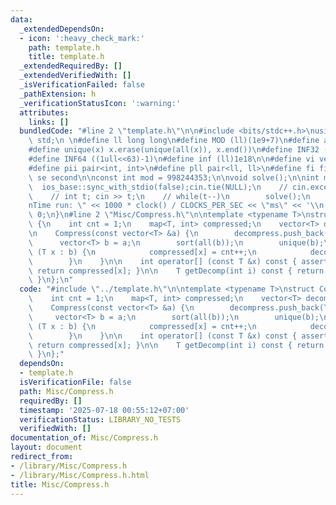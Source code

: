 ```yaml
---
data:
  _extendedDependsOn:
  - icon: ':heavy_check_mark:'
    path: template.h
    title: template.h
  _extendedRequiredBy: []
  _extendedVerifiedWith: []
  _isVerificationFailed: false
  _pathExtension: h
  _verificationStatusIcon: ':warning:'
  attributes:
    links: []
  bundledCode: "#line 2 \"template.h\"\n\n#include <bits/stdc++.h>\nusing namespace\
    \ std;\n \n#define ll long long\n#define MOD (ll)(1e9+7)\n#define all(x) (x).begin(),(x).end()\n\
    #define unique(x) x.erase(unique(all(x)), x.end())\n#define INF32 ((1ull<<31)-1)\n\
    #define INF64 ((1ull<<63)-1)\n#define inf (ll)1e18\n\n#define vi vector<int>\n\
    #define pii pair<int, int>\n#define pll pair<ll, ll>\n#define fi first\n#define\
    \ se second\n\nconst int mod = 998244353;\n\nvoid solve();\n\nint main(){\n  \
    \  ios_base::sync_with_stdio(false);cin.tie(NULL);\n    // cin.exceptions(cin.failbit);\n\
    \    // int t; cin >> t;\n    // while(t--)\n        solve();\n    cerr << \"\\\
    nTime run: \" << 1000 * clock() / CLOCKS_PER_SEC << \"ms\" << '\\n';\n    return\
    \ 0;\n}\n#line 2 \"Misc/Compress.h\"\n\ntemplate <typename T>\nstruct Compress\
    \ {\n    int cnt = 1;\n    map<T, int> compressed;\n    vector<T> decompress;\n\
    \n    Compress(const vector<T> &a) {\n        decompress.push_back(T(0));\n  \
    \      vector<T> b = a;\n        sort(all(b));\n        unique(b);\n        for\
    \ (T x : b) {\n            compressed[x] = cnt++;\n            decompress.push_back(x);\n\
    \        }\n    }\n\n    int operator[] (const T &x) const { assert(compressed.count(x));\
    \ return compressed[x]; }\n\n    T getDecomp(int i) const { return decompress[i];\
    \ }\n};\n"
  code: "#include \"../template.h\"\n\ntemplate <typename T>\nstruct Compress {\n\
    \    int cnt = 1;\n    map<T, int> compressed;\n    vector<T> decompress;\n\n\
    \    Compress(const vector<T> &a) {\n        decompress.push_back(T(0));\n   \
    \     vector<T> b = a;\n        sort(all(b));\n        unique(b);\n        for\
    \ (T x : b) {\n            compressed[x] = cnt++;\n            decompress.push_back(x);\n\
    \        }\n    }\n\n    int operator[] (const T &x) const { assert(compressed.count(x));\
    \ return compressed[x]; }\n\n    T getDecomp(int i) const { return decompress[i];\
    \ }\n};"
  dependsOn:
  - template.h
  isVerificationFile: false
  path: Misc/Compress.h
  requiredBy: []
  timestamp: '2025-07-18 00:55:12+07:00'
  verificationStatus: LIBRARY_NO_TESTS
  verifiedWith: []
documentation_of: Misc/Compress.h
layout: document
redirect_from:
- /library/Misc/Compress.h
- /library/Misc/Compress.h.html
title: Misc/Compress.h
---
```

